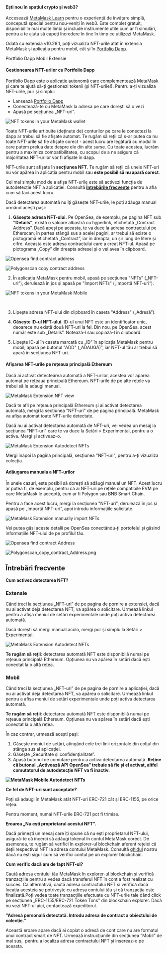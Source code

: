 
#### Ești nou în spațiul crypto și web3?


Accesează [MetaMask Learn](https://learn.metamask.io/) pentru o experiență de învățare simplă, concepută special pentru nou-veniți în web3. Este complet gratuit, disponibil în mai multe limbi și include instrumente utile cum ar fi simulări, pentru a te ajuta să capeți încredere în tine în timp ce utilizezi MetaMask. 



Odată cu extensia v10.28.1, poți vizualiza NFT-urile atât în extensia MetaMask și aplicația pentru mobil, cât și în [Portfolio Dapp](https://portfolio.metamask.io/).




Portfolio Dapp Mobil Extensie


#### Gestionearea NFT-urilor cu Portfolio Dapp


Portfolio Dapp este o aplicație autonomă care complementează MetaMask și care te ajută să-ți gestionezi tokenii (și NFT-urile!). Pentru a-ți vizualiza NFT-urile, pur și simplu:


* Lansează [Portfolio Dapp](https://portfolio.metamask.io/)
* Conectează-te cu MetaMask la adresa pe care dorești să o vezi
* Apasă pe secțiunea „NFT-uri”.


![NFT tokens in your MetaMask wallet](https://support.metamask.io/hc/article_attachments/12538256914331)


Toate NFT-urile artibuite (deținute de) conturilor pe care le conectezi la dapp ar trebui să fie afișate automat. Te rugăm să reții că s-ar putea ca nu toate NFT-urile să fie afișate corect - acest lucru are legătură cu modul în care putem prelua date despre ele din alte surse. Cu toate acestea, lucrăm pentru a maximiza compatibilitatea, cu scopul de a ne asigura că majoritatea NFT-urilor vor fi afișate în dapp.




NFT-urile sunt afișate în **secțiunea NFT**. Te rugăm să reții că unele NFT-uri nu vor apărea în aplicația pentru mobil sau **este posibil să nu apară corect**.


Cel mai simplu mod de a afișa NFT-urile este să activezi funcția de autodetecție NFT a aplicației. Consultă [**Întrebările frecvente**](https://support.metamask.io/hc/en-us/articles/360058238591-NFT-tokens-in-your-MetaMask-wallet#h_01FX57WQCNFY5GKFYR8YYW70D5) pentru a afla cum să faci acest lucru.


Dacă detectarea automată nu îți găsește NFT-urile, le poți adăuga manual urmând acești pași:


1. **Găsește adresa NFT-ului.** Pe OpenSea, de exemplu, pe pagina NFT sub **“Details”**, există o valoare albastră cu hyperlink, etichetată „Contract Address”. Dacă apeși pe aceasta, te va duce la adresa contractului pe Etherscan; în partea stângă sus a acelei pagini, ar trebui să existe o pictogramă etichetată „Contract”, iar în dreapta, un șir lung de litere și cifre. Aceasta este adresa contractului care a creat NFT-ul. Apasă pe pictograma „Copy” din dreapta adresei și o vei avea în clipboard.


![Opensea find contract address](https://support.metamask.io/hc/article_attachments/14277673216667)


![Polygonscan copy contract address](https://support.metamask.io/hc/article_attachments/14277673212315)


2. În aplicația MetaMask pentru mobil, apasă pe secțiunea "NFTs" („NFT-uri”), derulează în jos și apasă pe "Import NFTs" („Importă NFT-uri”).


![NFT tokens in your MetaMask Mobile](https://support.metamask.io/hc/article_attachments/12676602789147)


 


3. Lipește adresa NFT-ului din clipboard în caseta "Address" („Adresă”).


4. **Găsește ID-ul NFT-ului**. ID-ul unui NFT este un identificator unic, deoarece nu există două NFT-uri la fel. Din nou, pe OpenSea, acest număr este sub „Details”. Notează-l sau copiază-l în clipboard.


5. Lipește ID-ul în caseta marcată cu „ID” în aplicația MetaMask pentru mobil, apasă pe butonul "ADD" („ADAUGĂ)”, iar NFT-ul tău ar trebui să apară în secțiunea NFT-uri.




#### Afișarea NFT-urile pe rețeaua principală Ethereum


Dacă ai activat detectearea automată a NFT-urilor, acestea vor aparea automat pe rețeaua principală Ethereum. NFT-urile de pe alte rețele va trebui să le adaugi manual. 


![MetaMask Extension NFT view](https://support.metamask.io/hc/article_attachments/14277396182939)


Dacă te afli pe rețeaua principală Ethereum și ai activat detectarea automată, mergi la secțiunea "NFT-uri" de pe pagina principală. MetaMask va afișa automat toate NFT-urile detectate.  


Dacă nu ai activat detectarea automată de NFT-uri, vei vedea un mesaj la secțiunea "NFT-uri" care te va duce la Setări > Experimental, pentru a o activa. Mergi și activeaz-o.


![MetaMask Extension Autodetect NFTs](https://support.metamask.io/hc/article_attachments/14277362074779)


Mergi înapoi la pagina principală, secțiunea "NFT-uri", pentru a-ți vizualiza colecția.


#### Adăugarea manuala a NFT-urilor


În unele cazuri, este posibil să dorești să adăugi manual un NFT. Acest lucru ar putea fi, de exemplu, pentru că ai NFT-uri pe rețele compatibile EVM pe care MetaMask le acceptă, cum ar fi Polygon sau BNB Smart Chain.


Pentru a face acest lucru, mergi la secțiunea "NFT-uri", derulează în jos și apasă pe „Importă NFT-uri”, apoi introdu informațiile solicitate.


![MetaMask Extension manually import NFTs](https://support.metamask.io/hc/article_attachments/14277607161883)


Vei putea găsi aceste detalii pe OpenSea conectându-ți portofelul și găsind informațiile NFT-ului de pe profilul tău.


![Opensea find contract Address](https://support.metamask.io/hc/article_attachments/14277673216667)


![Polygonscan_copy_contract_Address.png](https://support.metamask.io/hc/article_attachments/14277673212315)




**Întrebări frecvente**
-----------------------




**Cum activez detectarea NFT?**

### Extensie


Când treci la secțiunea „NFT-uri” de pe pagina de pornire a extensiei, dacă nu ai activat deja detectarea NFT, va apărea o solicitare. Urmează linkul pentru a afișa meniul de setări experimentale unde poți activa detectarea automată.


Dacă dorești să mergi manual acolo, mergi pur și simplu la Setări > Experimental.


![MetaMask Extension Autodetect NFTs](https://support.metamask.io/hc/article_attachments/14277362074779)


**Te rugăm să reții**: detectarea automată NFT este disponibilă numai pe rețeaua principală Ethereum. Opțiunea nu va apărea în setări dacă ești conectat la o altă rețea.


### Mobil


Când treci la secțiunea „NFT-uri” de pe pagina de pornire a aplicației, dacă nu ai activat deja detectarea NFT, va apărea o solicitare. Urmează linkul pentru a afișa meniul de setări experimentale unde poți activa detectarea automată.


**Te rugăm să reții**: detectarea automată NFT este disponibilă numai pe rețeaua principală Ethereum. Opțiunea nu va apărea în setări dacă ești conectat la o altă rețea.


În caz contrar, urmează acești pași:


1. Găsește meniul de setări, atingând cele trei linii orizontale din colțul din stânga sus al aplicației.
2. Găsește „Securitate și confidențialitate”.
3. Apasă butonul de comutare pentru a activa detectarea automată. **Reține că butonul „Activează API OpenSea” trebuie să fie și el activat, altfel comutatorul de autodetecție NFT va fi inactiv.**


**![MetaMask Mobile Autodetect NFTs](https://support.metamask.io/hc/article_attachments/12539099228187)**





**Ce fel de NFT-uri sunt acceptate?**

Poți să adaugi în MetaMask atât NFT-uri ERC-721 cât și ERC-1155, pe orice rețea.


Pentru moment, numai NFT-urile ERC-721 pot fi trimise.





**Eroarea „Nu ești proprietarul acestui NFT”.**

Dacă primești un mesaj care îți spune că nu ești proprietarul NFT-ului, asigură-te că încerci să adăugi tokenul în contul MetaMask corect. De asemenea, te rugăm să verifici în explorer-ul blockchain aferent rețelei că deții respectivul NFT la adresa contului MetaMask. Consultă [ghidul](https://support.metamask.io/hc/en-us/articles/360057536611-How-to-check-my-wallet-activity-on-the-blockchain-explorer) nostru dacă nu ești sigur cum să verifici contul pe un explorer blockchain. 
 





**Cum verific dacă am de fapt NFT-ul?**

[Caută adresa contului tău MetaMask în explorer-ul blockchain](https://support.metamask.io/hc/en-us/articles/360057536611-How-to-check-my-wallet-activity-on-the-blockchain-explorer) și verifică tranzacțiile pentru a vedea dacă transferul NFT în cont a fost realizat cu succes. Ca alternativă, caută adresa contractului NFT și verifică dacă locația acesteia se potrivește cu adresa contului tău și că tranzacția este finalizată.Poți vedea toate tranzacțiile efectuate cu NFT-urile tale dând click pe secțiunea „ERC-1155/ERC-721 Token Txns” din blockchain explorer. Dacă nu vezi NFT-ul aici, contactează expeditorul.



**"Adresă personală detectată. Introdu adresa de contract a obiectului de colecție."**




Această eroare apare dacă ai copiat o adresă de cont care nu are formatul unui contract smart de NFT. Urmează instrucțiunile din secțiunea “Mobil” de mai sus,  pentru a localiza adresa contractului NFT și insereaz-o pe aceasta.
 




